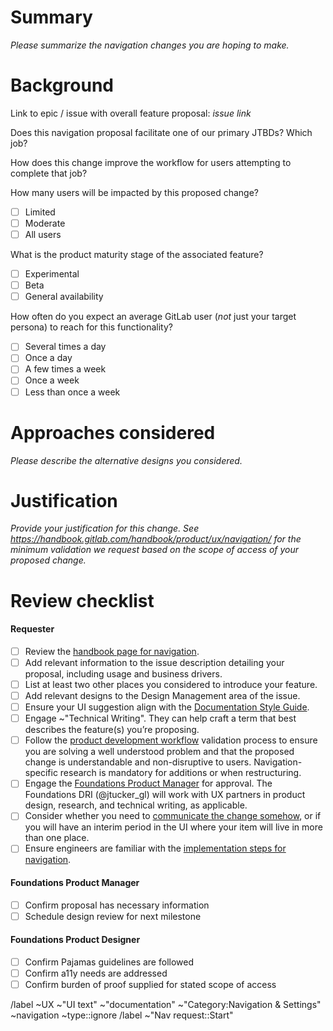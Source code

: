 <!-- This template is used for proposing changes to the left sidebar contextual navigation. This could include additions, removals, or general changes to overall hierarchy.-->

# Summary

_Please summarize the navigation changes you are hoping to make._

# Background

<!-- Use this section to explain the proposed changes, including details around usage and business drivers. -->

Link to epic / issue with overall feature proposal: _issue link_

Does this navigation proposal facilitate one of our primary JTBDs? Which job?


How does this change improve the workflow for users attempting to complete that job?


How many users will be impacted by this proposed change?

- [ ] Limited
- [ ] Moderate
- [ ] All users

What is the product maturity stage of the associated feature?

- [ ] Experimental
- [ ] Beta
- [ ] General availability

How often do you expect an average GitLab user (_not_ just your target persona) to reach for this functionality?

- [ ] Several times a day
- [ ] Once a day
- [ ] A few times a week
- [ ] Once a week
- [ ] Less than once a week

# Approaches considered

_Please describe the alternative designs you considered._

# Justification

_Provide your justification for this change. See https://handbook.gitlab.com/handbook/product/ux/navigation/ for the minimum validation we request based on the scope of access of your proposed change._

# Review checklist

#### Requester

- [ ] Review the [handbook page for navigation](https://handbook.gitlab.com/handbook/product/ux/navigation/).
- [ ] Add relevant information to the issue description detailing your proposal, including usage and business drivers.
- [ ] List at least two other places you considered to introduce your feature.
- [ ] Add relevant designs to the Design Management area of the issue.
- [ ] Ensure your UI suggestion align with the [Documentation Style Guide](https://docs.gitlab.com/ee/development/documentation/styleguide/).
- [ ] Engage ~"Technical Writing". They can help craft a term that best describes the feature(s) you’re proposing. 
- [ ] Follow the [product development workflow](https://handbook.gitlab.com/handbook/product-development-flow/#validation-phase-2-problem-validation) validation process to ensure you are solving a well understood problem and that the proposed change is understandable and non-disruptive to users. Navigation-specific research is mandatory for additions or when restructuring.
- [ ] Engage the [Foundations Product Manager](https://handbook.gitlab.com/handbook/product/categories/#foundations-group) for approval. The Foundations DRI (@jtucker_gl) will work with UX partners in product design, research, and technical writing, as applicable.
- [ ] Consider whether you need to [communicate the change somehow](https://design.gitlab.com/patterns/navigation#messaging-changes-to-users), or if you will have an interim period in the UI where your item will live in more than one place.
- [ ] Ensure engineers are familiar with the [implementation steps for navigation](https://docs.gitlab.com/ee/development/navigation_sidebar.html#navigation-sidebar).

#### Foundations Product Manager

- [ ] Confirm proposal has necessary information
- [ ] Schedule design review for next milestone

#### Foundations Product Designer

- [ ] Confirm Pajamas guidelines are followed
- [ ] Confirm a11y needs are addressed
- [ ] Confirm burden of proof supplied for stated scope of access

/label ~UX ~"UI text" ~"documentation" ~"Category:Navigation & Settings"  ~navigation ~type::ignore
/label ~"Nav request::Start"  